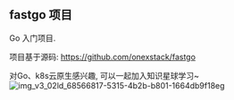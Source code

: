 ## fastgo 项目

Go 入门项目.

项目基于源码: https://github.com/onexstack/fastgo

对Go、k8s云原生感兴趣, 可以一起加入知识星球学习~
![img_v3_02ld_68566817-5315-4b2b-b801-1664db9f18eg](https://github.com/user-attachments/assets/eb463281-0f75-4fc5-80bc-b7d1b33c95b7)
